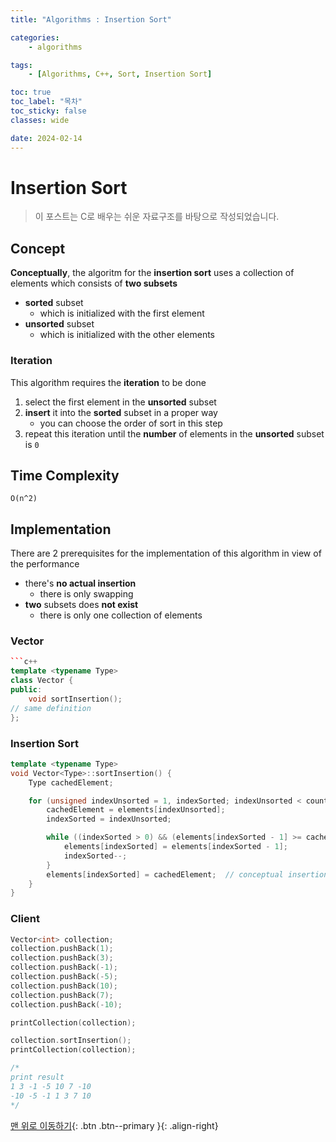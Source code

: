```yaml
---
title: "Algorithms : Insertion Sort"

categories:
    - algorithms

tags:
    - [Algorithms, C++, Sort, Insertion Sort]

toc: true
toc_label: "목차"
toc_sticky: false
classes: wide

date: 2024-02-14
---
```


# Insertion Sort

> 이 포스트는 C로 배우는 쉬운 자료구조를 바탕으로 작성되었습니다.

## Concept
**Conceptually**, the algoritm for the **insertion sort** uses a collection of elements which consists of **two subsets**
- **sorted** subset
    * which is initialized with the first element
- **unsorted** subset
    * which is initialized with the other elements

### Iteration
This algorithm requires the **iteration** to be done
1. select the first element in the **unsorted** subset
2. **insert** it into the **sorted** subset in a proper way
    * you can choose the order of sort in this step
3. repeat this iteration until the **number** of elements in the **unsorted** subset is `0`


## Time Complexity
`O(n^2)`


## Implementation
There are 2 prerequisites for the implementation of this algorithm in view of the performance
- there's **no actual insertion**
    * there is only swapping
- **two** subsets does **not exist**
    * there is only one collection of elements 

### Vector
```c++
```c++
template <typename Type>
class Vector {
public:
	void sortInsertion();
// same definition
};
```

### Insertion Sort
```c++
template <typename Type>
void Vector<Type>::sortInsertion() {
    Type cachedElement;

    for (unsigned indexUnsorted = 1, indexSorted; indexUnsorted < count; indexUnsorted++) {
        cachedElement = elements[indexUnsorted];
        indexSorted = indexUnsorted;

        while ((indexSorted > 0) && (elements[indexSorted - 1] >= cachedElement)) {
            elements[indexSorted] = elements[indexSorted - 1];
            indexSorted--;
        }
        elements[indexSorted] = cachedElement;  // conceptual insertion
    }
}
```

### Client
```c++
Vector<int> collection;
collection.pushBack(1);
collection.pushBack(3);
collection.pushBack(-1);
collection.pushBack(-5);
collection.pushBack(10);
collection.pushBack(7);
collection.pushBack(-10);

printCollection(collection);

collection.sortInsertion();
printCollection(collection);

/*
print result
1 3 -1 -5 10 7 -10
-10 -5 -1 1 3 7 10
*/
```


[맨 위로 이동하기](#){: .btn .btn--primary }{: .align-right}